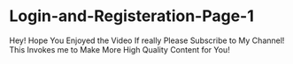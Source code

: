 # Login-and-Registeration-Page-1
Hey! Hope You Enjoyed the Video If really Please Subscribe to My Channel! This Invokes me to Make More High Quality Content for You!
